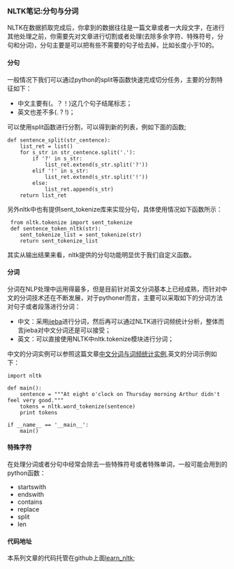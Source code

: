 ### NLTK笔记:分句与分词

NLTK在数据抓取完成后，你拿到的数据往往是一篇文章或者一大段文字，在进行其他处理之前，你需要先对文章进行切割或者处理(去除多余字符、特殊符号，分句和分词)，分句主要是可以把有些不需要的句子给去掉，比如长度小于10的。

#### 分句

一般情况下我们可以通过python的split等函数快速完成切分任务，主要的分割特征如下：

+ 中文主要有(。？！)这几个句子结尾标志；
+ 英文也差不多(. ? !)；

可以使用split函数进行分割，可以得到新的列表，例如下面的函数;

	def sentence_split(str_centence):
	    list_ret = list()
	    for s_str in str_centence.split('.'):
	        if '?' in s_str:
	            list_ret.extend(s_str.split('?'))
	        elif '!' in s_str:
	            list_ret.extend(s_str.split('!'))
	        else:
	            list_ret.append(s_str)
	    return list_ret

另外nltk中也有提供sent_tokenize库来实现分句，具体使用情况如下函数所示：

	 from nltk.tokenize import sent_tokenize
	 def sentence_token_nltk(str):
	    sent_tokenize_list = sent_tokenize(str)
	    return sent_tokenize_list

其实从输出结果来看，nltk提供的分句功能明显优于我们自定义函数。

#### 分词

分词在NLP处理中运用得最多，但是目前针对英文分词基本上已经成熟，而针对中文的分词技术还在不断发展，对于pythoner而言，主要可以采取如下的分词方法对句子或者段落进行分词：

+ 中文：采用[jieba](https://github.com/fxsjy/jieba)进行分词，然后再可以通过NLTK进行词频统计分析，整体而言jieba对中文分词还是可以接受；
+ 英文：可以直接使用NLTK中nltk.tokenize模块进行分词；

中文的分词实例可以参照这篇文章[中文分词与词频统计实例](http://blog.ourren.com/?p=89252),英文的分词示例如下：

	import nltk

	def main():
	    sentence = """At eight o'clock on Thursday morning Arthur didn't feel very good."""
	    tokens = nltk.word_tokenize(sentence)
	    print tokens

	if __name__ == '__main__':
	    main()
	   
#### 特殊字符

在处理分词或者分句中经常会除去一些特殊符号或者特殊单词，一般可能会用到的python函数：

+ startswith
+ endswith
+ contains
+ replace
+ split
+ len

#### 代码地址

本系列文章的代码托管在github上面[learn_nltk](https://github.com/ourren/learn_nltk);